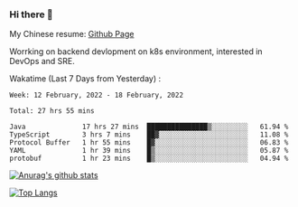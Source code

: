 ### Hi there 👋

My Chinese resume: [Github Page](https://spencercjh.github.io/resume/)

Worrking on backend devlopment on k8s environment, interested in DevOps and SRE.

Wakatime (Last 7 Days from Yesterday) :

<!--START_SECTION:waka-->
```text
Week: 12 February, 2022 - 18 February, 2022

Total: 27 hrs 55 mins

Java              17 hrs 27 mins  ███████████████▒░░░░░░░░░   61.94 % 
TypeScript        3 hrs 7 mins    ██▓░░░░░░░░░░░░░░░░░░░░░░   11.08 % 
Protocol Buffer   1 hr 55 mins    █▓░░░░░░░░░░░░░░░░░░░░░░░   06.83 % 
YAML              1 hr 39 mins    █▒░░░░░░░░░░░░░░░░░░░░░░░   05.87 % 
protobuf          1 hr 23 mins    █▒░░░░░░░░░░░░░░░░░░░░░░░   04.94 % 
```
<!--END_SECTION:waka-->

[![Anurag's github stats](https://github-readme-stats.vercel.app/api?username=spencercjh&theme=tokyonight&show_icons=true)](https://github.com/anuraghazra/github-readme-stats)

[![Top Langs](https://github-readme-stats.vercel.app/api/top-langs/?username=spencercjh&layout=compact&theme=tokyonight)](https://github.com/anuraghazra/github-readme-stats)
